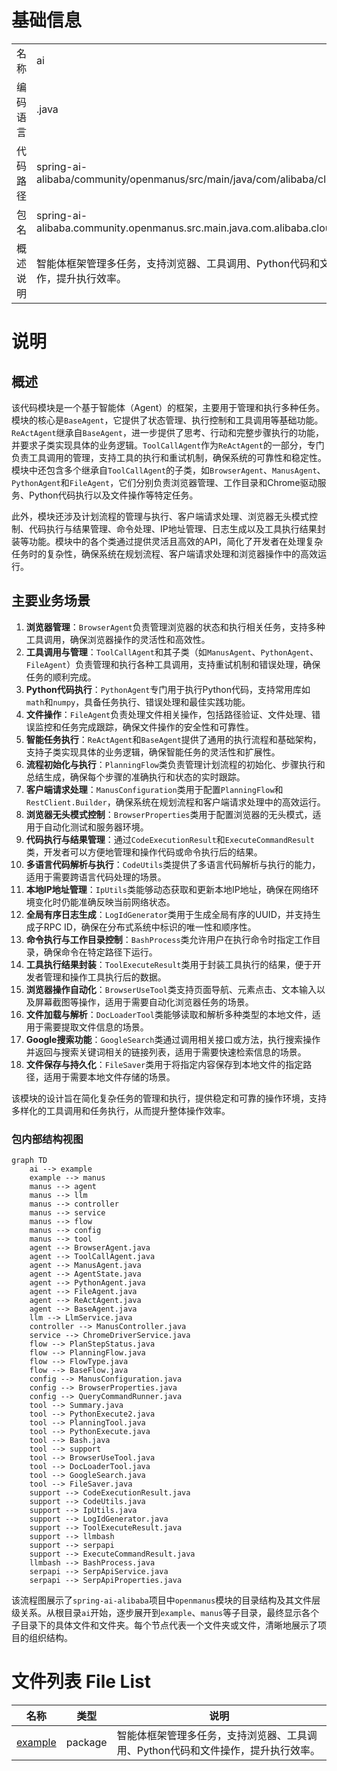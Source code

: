 # 基础信息

|      |      |
|------|------|
| 名称 | ai |
| 编码语言 | .java |
| 代码路径 | spring-ai-alibaba/community/openmanus/src/main/java/com/alibaba/cloud/ai |
| 包名 | spring-ai-alibaba.community.openmanus.src.main.java.com.alibaba.cloud.ai |
| 概述说明 | 智能体框架管理多任务，支持浏览器、工具调用、Python代码和文件操作，提升执行效率。 |

# 说明

## 概述
该代码模块是一个基于智能体（Agent）的框架，主要用于管理和执行多种任务。模块的核心是`BaseAgent`，它提供了状态管理、执行控制和工具调用等基础功能。`ReActAgent`继承自`BaseAgent`，进一步提供了思考、行动和完整步骤执行的功能，并要求子类实现具体的业务逻辑。`ToolCallAgent`作为`ReActAgent`的一部分，专门负责工具调用的管理，支持工具的执行和重试机制，确保系统的可靠性和稳定性。模块中还包含多个继承自`ToolCallAgent`的子类，如`BrowserAgent`、`ManusAgent`、`PythonAgent`和`FileAgent`，它们分别负责浏览器管理、工作目录和Chrome驱动服务、Python代码执行以及文件操作等特定任务。

此外，模块还涉及计划流程的管理与执行、客户端请求处理、浏览器无头模式控制、代码执行与结果管理、命令处理、IP地址管理、日志生成以及工具执行结果封装等功能。模块中的各个类通过提供灵活且高效的API，简化了开发者在处理复杂任务时的复杂性，确保系统在规划流程、客户端请求处理和浏览器操作中的高效运行。

## 主要业务场景
1. **浏览器管理**：`BrowserAgent`负责管理浏览器的状态和执行相关任务，支持多种工具调用，确保浏览器操作的灵活性和高效性。
2. **工具调用与管理**：`ToolCallAgent`和其子类（如`ManusAgent`、`PythonAgent`、`FileAgent`）负责管理和执行各种工具调用，支持重试机制和错误处理，确保任务的顺利完成。
3. **Python代码执行**：`PythonAgent`专门用于执行Python代码，支持常用库如`math`和`numpy`，具备任务执行、错误处理和最佳实践功能。
4. **文件操作**：`FileAgent`负责处理文件相关操作，包括路径验证、文件处理、错误监控和任务完成跟踪，确保文件操作的安全性和可靠性。
5. **智能任务执行**：`ReActAgent`和`BaseAgent`提供了通用的执行流程和基础架构，支持子类实现具体的业务逻辑，确保智能任务的灵活性和扩展性。
6. **流程初始化与执行**：`PlanningFlow`类负责管理计划流程的初始化、步骤执行和总结生成，确保每个步骤的准确执行和状态的实时跟踪。
7. **客户端请求处理**：`ManusConfiguration`类用于配置`PlanningFlow`和`RestClient.Builder`，确保系统在规划流程和客户端请求处理中的高效运行。
8. **浏览器无头模式控制**：`BrowserProperties`类用于配置浏览器的无头模式，适用于自动化测试和服务器环境。
9. **代码执行与结果管理**：通过`CodeExecutionResult`和`ExecuteCommandResult`类，开发者可以方便地管理和操作代码或命令执行后的结果。
10. **多语言代码解析与执行**：`CodeUtils`类提供了多语言代码解析与执行的能力，适用于需要跨语言代码处理的场景。
11. **本地IP地址管理**：`IpUtils`类能够动态获取和更新本地IP地址，确保在网络环境变化时仍能准确反映当前网络状态。
12. **全局有序日志生成**：`LogIdGenerator`类用于生成全局有序的UUID，并支持生成子RPC ID，确保在分布式系统中标识的唯一性和顺序性。
13. **命令执行与工作目录控制**：`BashProcess`类允许用户在执行命令时指定工作目录，确保命令在特定路径下运行。
14. **工具执行结果封装**：`ToolExecuteResult`类用于封装工具执行的结果，便于开发者管理和操作工具执行后的数据。
15. **浏览器操作自动化**：`BrowserUseTool`类支持页面导航、元素点击、文本输入以及屏幕截图等操作，适用于需要自动化浏览器任务的场景。
16. **文件加载与解析**：`DocLoaderTool`类能够读取和解析多种类型的本地文件，适用于需要提取文件信息的场景。
17. **Google搜索功能**：`GoogleSearch`类通过调用相关接口或方法，执行搜索操作并返回与搜索关键词相关的链接列表，适用于需要快速检索信息的场景。
18. **文件保存与持久化**：`FileSaver`类用于将指定内容保存到本地文件的指定路径，适用于需要本地文件存储的场景。

该模块的设计旨在简化复杂任务的管理和执行，提供稳定和可靠的操作环境，支持多样化的工具调用和任务执行，从而提升整体操作效率。


### 包内部结构视图

```mermaid
graph TD
    ai --> example
    example --> manus
    manus --> agent
    manus --> llm
    manus --> controller
    manus --> service
    manus --> flow
    manus --> config
    manus --> tool
    agent --> BrowserAgent.java
    agent --> ToolCallAgent.java
    agent --> ManusAgent.java
    agent --> AgentState.java
    agent --> PythonAgent.java
    agent --> FileAgent.java
    agent --> ReActAgent.java
    agent --> BaseAgent.java
    llm --> LlmService.java
    controller --> ManusController.java
    service --> ChromeDriverService.java
    flow --> PlanStepStatus.java
    flow --> PlanningFlow.java
    flow --> FlowType.java
    flow --> BaseFlow.java
    config --> ManusConfiguration.java
    config --> BrowserProperties.java
    config --> QueryCommandRunner.java
    tool --> Summary.java
    tool --> PythonExecute2.java
    tool --> PlanningTool.java
    tool --> PythonExecute.java
    tool --> Bash.java
    tool --> support
    tool --> BrowserUseTool.java
    tool --> DocLoaderTool.java
    tool --> GoogleSearch.java
    tool --> FileSaver.java
    support --> CodeExecutionResult.java
    support --> CodeUtils.java
    support --> IpUtils.java
    support --> LogIdGenerator.java
    support --> ToolExecuteResult.java
    support --> llmbash
    support --> serpapi
    support --> ExecuteCommandResult.java
    llmbash --> BashProcess.java
    serpapi --> SerpApiService.java
    serpapi --> SerpApiProperties.java
```

该流程图展示了`spring-ai-alibaba`项目中`openmanus`模块的目录结构及其文件层级关系。从根目录`ai`开始，逐步展开到`example`、`manus`等子目录，最终显示各个子目录下的具体文件和文件夹。每个节点代表一个文件夹或文件，清晰地展示了项目的组织结构。

# 文件列表 File List

| 名称   | 类型  | 说明 |
|-------|------|-------------|
| [example](example/_module.md) | package | 智能体框架管理多任务，支持浏览器、工具调用、Python代码和文件操作，提升执行效率。 |


